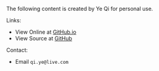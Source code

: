 The following content is created by Ye Qi for personal use.

Links:

- View Online at [GitHub.io](https://huegoxaga.github.io/notes/)
- View Source at [GitHub](https://github.com/huegoxaga)

Contact:

- Email `qi.ye@live.com`
